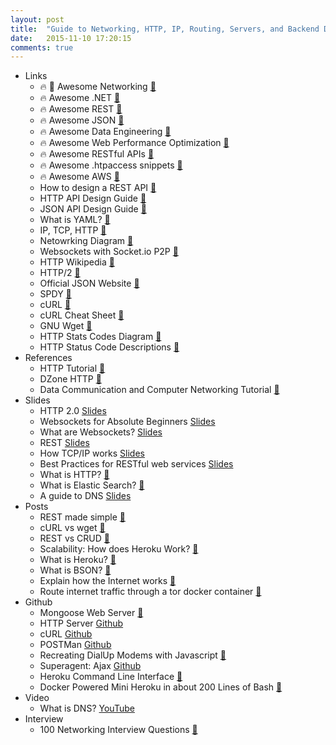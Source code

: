 ```yaml
---
layout: post
title:  "Guide to Networking, HTTP, IP, Routing, Servers, and Backend Development"
date:   2015-11-10 17:20:15
comments: true
---
```


- Links
    - :fire: :raised_hands: Awesome Networking [:link:](https://github.com/clowwindy/Awesome-Networking)
    - :fire: Awesome .NET [:link:](https://github.com/quozd/awesome-dotnet)
    - :fire: Awesome REST [:link:](https://github.com/marmelab/awesome-rest)
    - :fire: Awesome JSON [:link:](https://github.com/burningtree/awesome-json)
    - :fire: Awesome Data Engineering [:link:](https://github.com/igorbarinov/awesome-data-engineering)
    - :fire: Awesome Web Performance Optimization [:link:](https://github.com/davidsonfellipe/awesome-wpo)
    - :fire: Awesome RESTful APIs [:link:](https://github.com/Kikobeats/awesome-api)
    - :fire: Awesome .htpaccess snippets [:link:](https://github.com/phanan/htaccess)
    - :fire: Awesome AWS [:link:](https://github.com/donnemartin/awesome-aws)
    - How to design a REST API [:link:](http://blog.octo.com/en/design-a-rest-api/)
    - HTTP API Design Guide [:link:](https://github.com/interagent/http-api-design)
    - JSON API Design Guide [:link:](http://jsonapi.org/)
    - What is YAML? [:link:](http://yaml.org/spec/1.2/spec.html)
    - IP, TCP, HTTP [:link:](https://www.objc.io/issues/10-syncing-data/ip-tcp-http/)
    - Netowrking Diagram [:link:](https://upload.wikimedia.org/wikipedia/commons/f/f6/Tcp_state_diagram_fixed_new.svg)
    - Websockets with Socket.io P2P [:link:](http://socket.io/blog/socket-io-p2p/)
    - HTTP Wikipedia [:link:](https://en.wikipedia.org/wiki/Hypertext_Transfer_Protocol#Request_methods)
    - HTTP/2 [:link:](https://http2.github.io/)
    - Official JSON Website [:link:](http://www.json.org/)
    - SPDY [:link:](http://www.chromium.org/spdy)
    - cURL [:link:](http://curl.haxx.se/docs/manpage.html)
    - cURL Cheat Sheet [:link:](http://daniel.haxx.se/blog/2015/09/16/a-curl-cheat-sheet/)
    - GNU Wget [:link:](http://www.gnu.org/software/wget/)
    - HTTP Stats Codes Diagram [:link:](http://i.stack.imgur.com/whhD1.png)
    - HTTP Status Code Descriptions [:link:](http://www.w3.org/Protocols/rfc2616/rfc2616-sec10.html)
- References
    - HTTP Tutorial [:link:](http://www.tutorialspoint.com/http/index.htm)
    - DZone HTTP [:link:](https://dzone.com/storage/assets/4158-rc172-010d-http_0.pdf) 
    - Data Communication and Computer Networking Tutorial [:link:](http://www.tutorialspoint.com/data_communication_computer_network/index.htm)
- Slides
    - HTTP 2.0 [Slides](https://speakerdeck.com/bastianhofmann/2-dot-0-introduction)
    - Websockets for Absolute Beginners [Slides](https://speakerdeck.com/robhawkes/websockets-embracing-the-real-time-web)
    - What are Websockets? [Slides](https://speakerdeck.com/igorw/websockets)
    - REST [Slides](https://speakerdeck.com/kylef/embracing-change-with-rest)
    - How TCP/IP works [Slides](http://slides.com/annielcook/tcp-ip#/)
    - Best Practices for RESTful web services [Slides](http://slides.com/andriuss/restful-web-services#/)
    - What is HTTP? [:link:](http://slides.com/theremix/http#/1)
    - What is Elastic Search? [:link:](http://slides.com/yatendra/elastic-search#/)
    - A guide to DNS [Slides](http://slides.com/justintalbott/dns#/)
- Posts
    - REST made simple [:link:](http://programmers.stackexchange.com/questions/23891/what-is-rest-in-simple-english?rq=1)
    - cURL vs wget [:link:](http://www.thegeekstuff.com/2012/07/wget-curl/)
    - REST vs CRUD [:link:](http://programmers.stackexchange.com/questions/120716/difference-between-rest-and-crud)
    - Scalability: How does Heroku Work? [:link:](https://www.quora.com/Scalability/How-does-Heroku-work)
    - What is Heroku? [:link:](http://stackoverflow.com/questions/11008787/what-exactly-is-heroku)
    - What is BSON? [:link:](http://bsonspec.org/)
    - Explain how the Internet works [:link:](https://www.quora.com/How-does-the-Internet-work)
    - Route internet traffic through a tor docker container [:link:](https://blog.jessfraz.com/post/routing-traffic-through-tor-docker-container/)
- Github
    - Mongoose Web Server [:link:](https://github.com/cesanta/mongoose)
    - HTTP Server [Github](https://github.com/indexzero/http-server)
    - cURL [Github](https://github.com/bagder/curl)
    - POSTMan [Github](https://github.com/postmanlabs/postman-app-support)
    - Recreating DialUp Modems with Javascript [:link:](https://github.com/samccone/noise)
    - Superagent: Ajax [Github](https://github.com/visionmedia/superagent)
    - Heroku Command Line Interface [:link:](https://github.com/heroku/heroku)
    - Docker Powered Mini Heroku in about 200 Lines of Bash [:link:](https://github.com/progrium/dokku)
- Video
    - What is DNS? [YouTube](https://www.youtube.com/watch?v=72snZctFFtA)
- Interview
    - 100 Networking Interview Questions [:link:](http://career.guru99.com/top-100-networking-interview-questions-answers/)
